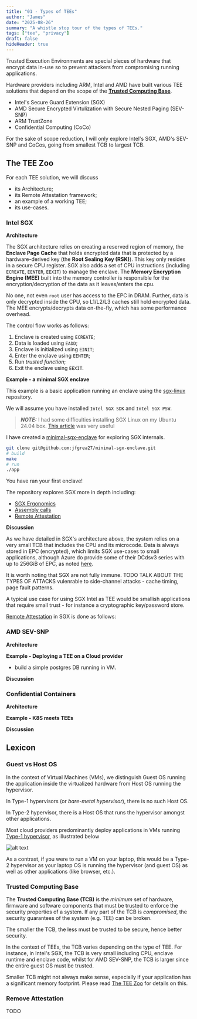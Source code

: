```yaml
---
title: "01 - Types of TEEs"
author: "James"
date: "2025-08-26"
summary: "A whistle stop tour of the types of TEEs."
tags: ["tee", "privacy"]
draft: false
hideHeader: true
---
```


Trusted Execution Environments are special pieces of hardware that encrypt data in-use so to prevent attackers from compromising running applications.

Hardware providers including ARM, Intel and AMD have built various TEE solutions that depend on the scope of the [**Trusted Computing Base**](#trusted-computing-base).

- Intel's Secure Guard Extension (SGX)
- AMD Secure Encrypted Virtulization with Secure Nested Paging (SEV-SNP)
- ARM TrustZone
- Confidential Computing (CoCo)

For the sake of scope reduction, I will only explore Intel's SGX, AMD's SEV-SNP and CoCos, going from smallest TCB to largest TCB.

## The TEE Zoo

For each TEE solution, we will discuss

- its Architecture;
- its Remote Attestation framework;
- an example of a working TEE;
- its use-cases.

### Intel SGX

**Architecture**

The SGX architecture relies on creating a reserved region of memory, the **Enclave Page Cache** that holds encrypted data that is protected by a hardware-derived key (the **Root Sealing Key (RSK)**). This key only resides in a secure CPU register.
SGX also adds a set of CPU instructions (including `ECREATE`, `EENTER`, `EEXIT`) to manage the enclave.
The **Memory Encryption Engine (MEE)** built into the memory controller is responsible for the encryption/decryption of the data as it leaves/enters the cpu.

No one, not even `root` user has access to the EPC in DRAM. Further, data is only decrypted inside the CPU, so L1/L2/L3 caches still hold encrypted data. The MEE encrypts/decrypts data on-the-fly, which has some performance overhead.

The control flow works as follows:

1. Enclave is created using `ECREATE`;
2. Data is loaded using `EADD`;
3. Enclave is initialized using `EINIT`;
4. Enter the enclave using `EENTER`;
5. Run _trusted function_;
6. Exit the enclave using `EEXIT`.

**Example - a minimal SGX enclave**

This example is a basic application running an enclave using the [sgx-linux](https://github.com/intel/linux-sgx) repository.

We will assume you have installed `Intel SGX SDK` and `Intel SGX PSW`.

> **_NOTE:_** I had some difficulties installing SGX Linux on my Ubuntu 24.04 box. [This article](https://codentium.com/setting-up-intel-sgx/) was very useful

I have created a [minimal-sgx-enclave](https://github.com/jfgrea27/minimal-sgx-enclave) for exploring SGX internals.

```sh
git clone git@github.com:jfgrea27/minimal-sgx-enclave.git
# build
make
# run
./app
```

You have ran your first enclave!

The repository explores SGX more in depth including:

- [SGX Ergonomics](https://github.com/jfgrea27/minimal-sgx-enclave/blob/main/README.md#sgx-ergonomics)
- [Assembly calls](https://github.com/jfgrea27/minimal-sgx-enclave/blob/main/README.md#assembly-calls)
- [Remote Attestation](https://github.com/jfgrea27/minimal-sgx-enclave/blob/main/README.md#sgx-ergonomics)

**Discussion**

As we have detailed in SGX's architecture above, the system relies on a very small TCB that includes the CPU and its microcode. Data is always stored in EPC (encrypted), which limits SGX use-cases to small applications, although Azure do provide some of their DCdsv3 series with up to 256GiB of EPC, as noted [here](https://learn.microsoft.com/en-us/azure/virtual-machines/sizes/general-purpose/dcdsv3-series?tabs=sizebasic#sizes-in-series).

It is worth noting that SGX are not fully immune.
TODO TALK ABOUT THE TYPES OF ATTACKS vulenrable to side-channel attacks - cache timing, page fault patterns.

A typical use case for using SGX Intel as TEE would be smallish applications that require small trust - for instance a cryptographic key/password store.

[Remote Attestation](#remove-attestation) in SGX is done as follows:

### AMD SEV-SNP

**Architecture**

<!--
- Guest VM full memory is encrypted

- Limitations

  - Attacks inside Guest OS still possible

- when to use

  - cloud deployments where customers don't trust the cloud provider

- Atestation -> what it measures -->

**Example - Deploying a TEE on a Cloud provider**

- build a simple postgres DB running in VM.

**Discussion**

### Confidential Containers

**Architecture**

**Example - K8S meets TEEs**

**Discussion**

## Lexicon

### Guest vs Host OS

In the context of Virtual Machines (VMs), we distinguish Guest OS running the application inside the virtualized hardware from Host OS running the hypervisor.

In Type-1 hypervisors (or _bare-metal hypervisor_), there is no such Host OS.

In Type-2 hypervisor, there is a Host OS that runs the hypervisor amongst other applications.

Most cloud providers predominantly deploy applications in VMs running [Type-1 hypervisor](https://en.wikipedia.org/wiki/Hypervisor), as illustrated below

![alt text](hypervisor-types.png "Types of hypervisor - (Wikipedia)")

As a contrast, if you were to run a VM on your laptop, this would be a Type-2 hypervisor as your laptop OS is running the hypervisor (and guest OS) as well as other applications (like browser, etc.).

### Trusted Computing Base

The **Trusted Computing Base (TCB)** is the _minimum_ set of hardware, firmware and software components that must be trusted to enforce the security properties of a system. If any part of the TCB is _compromised_, the security guarantees of the system (e.g. TEE) can be broken.

The smaller the TCB, the less must be trusted to be secure, hence better security.

In the context of TEEs, the TCB varies depending on the type of TEE. For instance, in Intel's SGX, the TCB is very small including CPU, enclave runtime and enclave code, whilst for AMD SEV-SNP, the TCB is larger since the entire guest OS must be trusted.

Smaller TCB might not always make sense, especially if your application has a significant memory footprint. Please read [The TEE Zoo](#the-tee-zoo) for details on this.

### Remove Attestation

TODO
